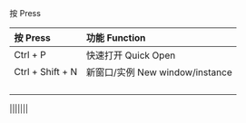 按 Press

| 按 Press | 功能 Function |
| :------- | :------------ |
| Ctrl + P | 快速打开 Quick Open         |
| Ctrl + Shift + N | 新窗口/实例 New window/instance |
|          |               |
|          |               |
|          |               |
|          |               |

|||||||